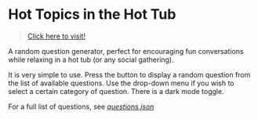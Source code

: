 # Hot Topics in the Hot Tub

> [Click here to visit!](https://nick-cramer11.github.io/hot-tub/)

A random question generator, perfect for encouraging fun conversations while relaxing in a hot tub (or any social gathering).

It is very simple to use. Press the button to display a random question from the list of available questions. Use the drop-down menu if you wish to select a certain category of question. There is a dark mode toggle.

For a full list of questions, see *[questions.json](https://github.com/nick-cramer11/hot-tub/blob/0fd8a2674265961b39ddde98e84a522d841eb2be/questions.json)*
